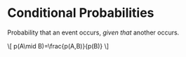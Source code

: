 # Conditional Probabilities

Probability that an event occurs, _given that_ another occurs.

\\[ p(A\mid B)=\frac{p(A,B)}{p(B)} \\]